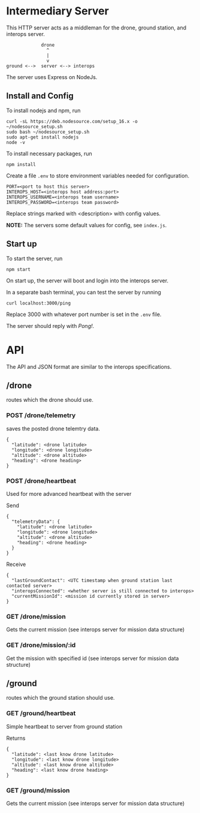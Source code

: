 # Intermediary Server
This HTTP server acts as a middleman for the drone, ground station, and interops server.
```
             drone
               ^
               |
               v
ground <-->  server <--> interops
```
The server uses Express on NodeJs.

## Install and Config
To install nodejs and npm, run
```
curl -sL https://deb.nodesource.com/setup_16.x -o ~/nodesource_setup.sh
sudo bash ~/nodesource_setup.sh
sudo apt-get install nodejs
node -v
```

To install necessary packages, run
```
npm install
```

Create a file `.env` to store environment variables needed for configuration.
```
PORT=<port to host this server>
INTEROPS_HOST=<interops host address:port>
INTEROPS_USERNAME=<interops team username>
INTEROPS_PASSWORD=<interops team password>
```
Replace strings marked with \<description\> with config values.

**NOTE:** The servers some default values for config, see `index.js`.

## Start up
To start the server, run
```
npm start
```

On start up, the server will boot and login into the interops server.

In a separate bash terminal, you can test the server by running
```
curl localhost:3000/ping
```
Replace 3000 with whatever port number is set in the `.env` file.

The server should reply with *Pong!*.

# API
The API and JSON format are similar to the interops specifications.

## /drone
routes which the drone should use.

### POST /drone/telemetry
saves the posted drone telemtry data.

```
{
  "latitude": <drone latitude>
  "longitude": <drone longitude>
  "altitude": <drone altitude>
  "heading": <drone heading>
}
```

### POST /drone/heartbeat
Used for more advanced heartbeat with the server

Send
```
{
  "telemetryData": {
    "latitude": <drone latitude>
    "longitude": <drone longitude>
    "altitude": <drone altitude>
    "heading": <drone heading>
  }
}
```
Receive
```
{
  "lastGroundContact": <UTC timestamp when ground station last contacted server>
  "interopsConnected": <whether server is still connected to interops>
  "currentMissionId": <mission id currently stored in server>
}
```

### GET /drone/mission
Gets the current mission (see interops server for mission data structure)

### GET /drone/mission/:id
Get the mission with specified id (see interops server for mission data structure)

## /ground
routes which the ground station should use.

### GET /ground/heartbeat
Simple heartbeat to server from ground station

Returns 
```
{
  "latitude": <last know drone latitude>
  "longitude": <last know drone longitude>
  "altitude": <last know drone altitude>
  "heading": <last know drone heading>
}
```

### GET /ground/mission
Gets the current mission (see interops server for mission data structure)